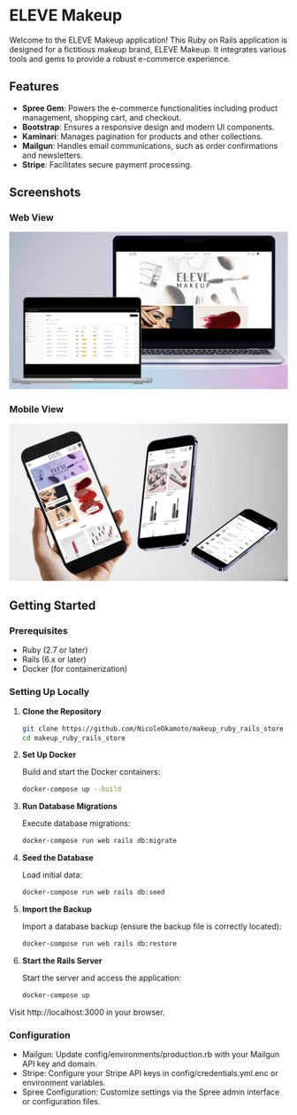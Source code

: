 # ELEVE Makeup

Welcome to the ELEVE Makeup application! This Ruby on Rails application is designed for a fictitious makeup brand, ELEVE Makeup. It integrates various tools and gems to provide a robust e-commerce experience.

## Features

- **Spree Gem**: Powers the e-commerce functionalities including product management, shopping cart, and checkout.
- **Bootstrap**: Ensures a responsive design and modern UI components.
- **Kaminari**: Manages pagination for products and other collections.
- **Mailgun**: Handles email communications, such as order confirmations and newsletters.
- **Stripe**: Facilitates secure payment processing.

## Screenshots

### Web View

![Web View](app/assets/images/web-view.png)

### Mobile View

![Mobile View](app/assets/images/mobile-view.png)

## Getting Started

### Prerequisites

- Ruby (2.7 or later)
- Rails (6.x or later)
- Docker (for containerization)

### Setting Up Locally

1. **Clone the Repository**

   ```bash
   git clone https://github.com/NicoleOkamoto/makeup_ruby_rails_store
   cd makeup_ruby_rails_store

2. **Set Up Docker**

   Build and start the Docker containers:

   ```bash
   docker-compose up --build

3. **Run Database Migrations**

   Execute database migrations:

   ```bash
   docker-compose run web rails db:migrate

4. **Seed the Database**

   Load initial data:

    ```bash
    docker-compose run web rails db:seed

5. **Import the Backup**

   Import a database backup (ensure the backup file is correctly located):

   ```bash
   docker-compose run web rails db:restore

6. **Start the Rails Server**

   Start the server and access the application:

    ```bash
    docker-compose up

Visit http://localhost:3000 in your browser.

### Configuration

- Mailgun: Update config/environments/production.rb with your Mailgun API key and domain.
- Stripe: Configure your Stripe API keys in config/credentials.yml.enc or environment variables.
- Spree Configuration: Customize settings via the Spree admin interface or configuration files.